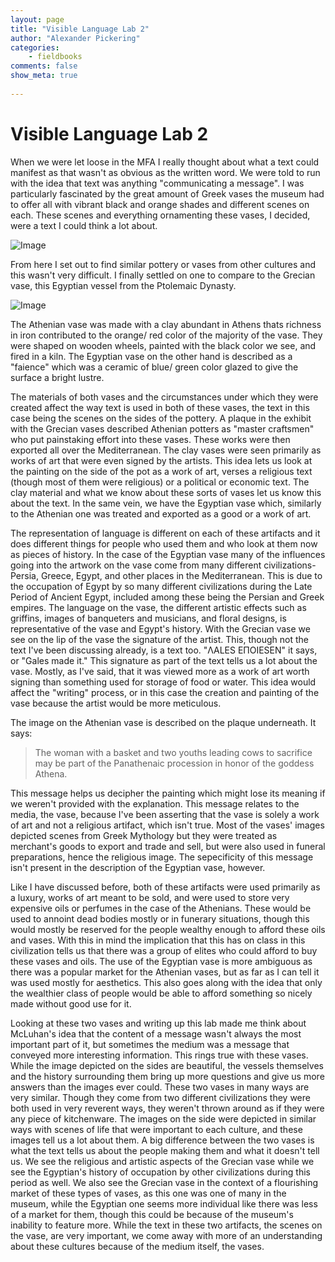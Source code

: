 ```yaml
---
layout: page  
title: "Visible Language Lab 2"  
author: "Alexander Pickering"  
categories:  
    - fieldbooks
comments: false  
show_meta: true
 
---
```

 
# Visible Language Lab 2

When we were let loose in the MFA I really thought about what a text could manifest as that wasn't as obvious as the written word. We were told to run with the idea that text was anything "communicating a message". I was particularly fascinated by the great amount of Greek vases the museum had to offer all with vibrant black and orange shades and different scenes on each. These scenes and everything ornamenting these vases, I decided, were a text I could think a lot about. 

![Image](https://scontent.fzty2-1.fna.fbcdn.net/v/t31.0-8/27164626_1934922139869810_6410428997630704019_o.jpg?oh=1b47a95a4fc732b8be8a2478a315ec8b&oe=5AE9BC5E)

From here I set out to find similar pottery or vases from other cultures and this wasn't very difficult. I finally settled on one to compare to the Grecian vase, this Egyptian vessel from the Ptolemaic Dynasty.

![Image](https://scontent.fzty2-1.fna.fbcdn.net/v/t31.0-8/27163991_1934922029869821_4039331519486705246_o.jpg?oh=5989efe1a47cf3d75cc20d25443b9dbc&oe=5B1F8E41)

The Athenian vase was made with a clay abundant in Athens thats richness in iron contributed to the orange/ red color of the majority of the vase. They were shaped on wooden wheels, painted with the black color we see, and fired in a kiln. The Egyptian vase on the other hand is described as a "faience" which was a ceramic of blue/ green color glazed to give the surface a bright lustre. 

The materials of both vases and the circumstances under which they were created affect the way text is used in both of these vases, the text in this case being the scenes on the sides of the pottery. A plaque in the exhibit with the Grecian vases described Athenian potters as "master craftsmen" who put painstaking effort into these vases. These works were then exported all over the Mediterranean. The clay vases were seen primarily as works of art that were even signed by the artists. This idea lets us look at the painting on the side of the pot as a work of art, verses a religious text (though most of them were religious) or a political or economic text. The clay material and what we know about these sorts of vases let us know this about the text. In the same vein, we have the Egyptian vase which, similarly to the Athenian one was treated and exported as a good or a work of art. 

The representation of language is different on each of these artifacts and it does different things for people who used them and who look at them now as pieces of history. In the case of the Egyptian vase many of the influences going into the artwork on the vase come from many different civilizations- Persia, Greece, Egypt, and other places in the Mediterranean. This is due to the occupation of Egypt by so many different civilizations during the Late Period of Ancient Egypt, included among these being the Persian and Greek empires. The language on the vase, the different artistic effects such as griffins, images of banqueters and musicians, and floral designs, is representative of the vase and Egypt's history. With the Grecian vase we see on the lip of the vase the signature of the artist. This, though not the text I've been discussing already, is a text too. "ΛALES EΠOIESEN" it says, or "Gales made it." This signature as part of the text tells us a lot about the vase. Mostly, as I've said, that it was viewed more as a work of art worth signing than something used for storage of food or water. This idea would affect the "writing" process, or in this case the creation and painting of the vase because the artist would be more meticulous.

The image on the Athenian vase is described on the plaque underneath. It says:

>The woman with a basket and two youths leading cows to sacrifice may be part of the Panathenaic procession in honor of the goddess Athena.

This message helps us decipher the painting which might lose its meaning if we weren't provided with the explanation. This message relates to the media, the vase, because I've been asserting that the vase is solely a work of art and not a religious artifact, which isn't true. Most of the vases' images depicted scenes from Greek Mythology but they were treated as merchant's goods to export and trade and sell, but were also used in funeral preparations, hence the religious image. The sepecificity of this message isn't present in the description of the Egyptian vase, however.

Like I have discussed before, both of these artifacts were used primarily as a luxury, works of art meant to be sold, and were used to store very expensive oils or perfumes in the case of the Athenians. These would be used to annoint dead bodies mostly or in funerary situations, though this would mostly be reserved for the people wealthy enough to afford these oils and vases. With this in mind the implication that this has on class in this civilization tells us that there was a group of elites who could afford to buy these vases and oils. The use of the Egyptian vase is more ambiguous as there was a popular market for the Athenian vases, but as far as I can tell it was used mostly for aesthetics. This also goes along with the idea that only the wealthier class of people would be able to afford something so nicely made without good use for it.

Looking at these two vases and writing up this lab made me think about McLuhan's idea that the content of a message wasn't always the most important part of it, but sometimes the medium was a message that conveyed more interesting information. This rings true with these vases. While the image depicted on the sides are beautiful, the vessels themselves and the history surrounding them bring up more questions and give us more answers than the images ever could. These two vases in many ways are very similar. Though they come from two different civilizations they were both used in very reverent ways, they weren't thrown around as if they were any piece of kitchenware. The images on the side were depicted in similar ways with scenes of life that were important to each culture, and these images tell us a lot about them. A big difference between the two vases is what the text tells us about the people making them and what it doesn't tell us. We see the religious and artistic aspects of the Grecian vase while we see the Egyptian's history of occupation by other civilizations during this period as well. We also see the Grecian vase in the context of a flourishing market of these types of vases, as this one was one of many in the museum, while the Egyptian one seems more individual like there was less of a market for them, though this could be because of the museum's inability to feature more. While the text in these two artifacts, the scenes on the vase, are very important, we come away with more of an understanding about these cultures because of the medium itself, the vases. 





 
 
